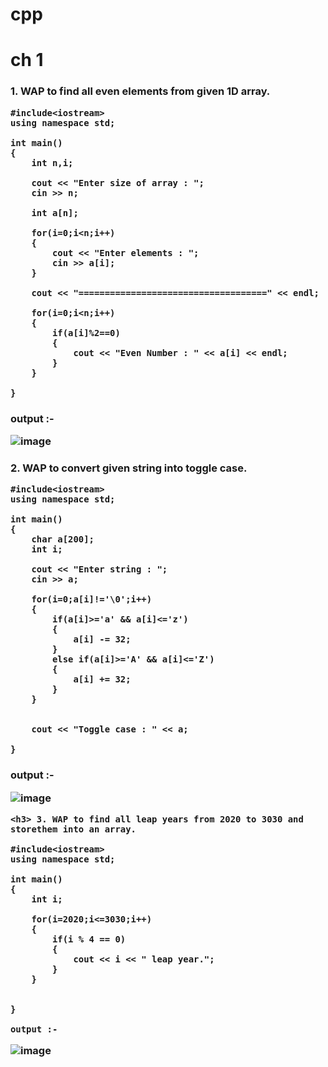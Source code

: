 # cpp
<h1> ch 1
<h3> 1. WAP to find all even elements from given 1D array.
    
    #include<iostream>
    using namespace std;

    int main()
    {
        int n,i;

        cout << "Enter size of array : ";
        cin >> n;

        int a[n];

        for(i=0;i<n;i++)
        {
            cout << "Enter elements : ";
            cin >> a[i];
        }

        cout << "====================================" << endl;

        for(i=0;i<n;i++)
        {
            if(a[i]%2==0)
            {
                cout << "Even Number : " << a[i] << endl;
            }
        }

    }
<h3>output :-
 
 ![image](https://user-images.githubusercontent.com/122366504/212064447-b466a7cc-4e83-4943-b247-e342ede291d2.png)

    
<h3> 2. WAP to convert given string into toggle case. 
    
    #include<iostream>
    using namespace std;

    int main()
    {
        char a[200];
        int i;

        cout << "Enter string : ";
        cin >> a;

        for(i=0;a[i]!='\0';i++)
        {
            if(a[i]>='a' && a[i]<='z')
            {
                a[i] -= 32;
            }
            else if(a[i]>='A' && a[i]<='Z')
            {
                a[i] += 32;
            }
        }


        cout << "Toggle case : " << a;

    }
   <h3>output :-
   
   ![image](https://user-images.githubusercontent.com/122366504/212106812-d048a278-2ba2-4e27-884a-718eae1b719b.png)

    
    <h3> 3. WAP to find all leap years from 2020 to 3030 and storethem into an array.
    
    #include<iostream>
    using namespace std;

    int main()
    {
        int i;

        for(i=2020;i<=3030;i++)
        {
            if(i % 4 == 0)
            {
                cout << i << " leap year.";
            }
        }


    }
    
    output :-
    
   ![image](https://user-images.githubusercontent.com/122366504/212108646-690d0ede-49fe-44b8-9058-efe53f0afd92.png)

    
